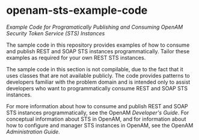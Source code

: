 # openam-sts-example-code

*Example Code for Programatically Publishing and Consuming OpenAM Security Token Service (STS) Instances*

The sample code in this repository provides examples of how to consume and publish REST and SOAP STS instances programmatically.  Tailor these examples as required for your own REST STS instances.

The sample code in this section is not compilable, due to the fact that it uses classes that are not available publicly. The code provides patterns to developers familiar with the problem domain and is intended only to assist developers who want to programmatically consume REST and SOAP STS instances.

For more information about how to consume and publish REST and SOAP STS instances programmatically, see the OpenAM *Developer's Guide*. For conceptual information about STS in OpenAM, and for information about how to configure and manager STS instances in OpenAM, see the OpenAM *Administration Guide*.

<!--
 * The contents of this file are subject to the terms of the Common Development and
 * Distribution License (the License). You may not use this file except in compliance with the
 * License.
 *
 * You can obtain a copy of the License at legal/CDDLv1.0.txt. See the License for the
 * specific language governing permission and limitations under the License.
 *
 * When distributing Covered Software, include this CDDL Header Notice in each file and include
 * the License file at legal/CDDLv1.0.txt. If applicable, add the following below the CDDL
 * Header, with the fields enclosed by brackets [] replaced by your own identifying
 * information: "Portions copyright [year] [name of copyright owner]".
 *
 * Copyright 2016-2017 ForgeRock AS.
-->
